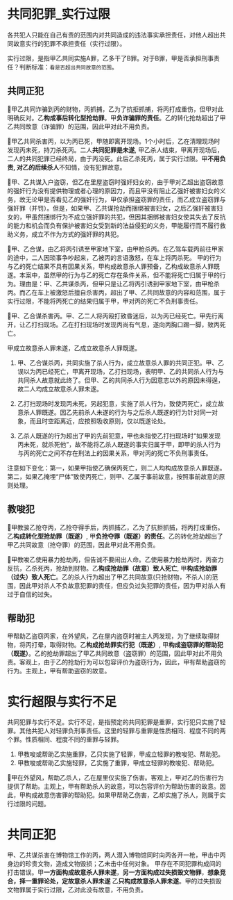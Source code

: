 # 共同犯罪_实行过限
各共犯人只能在自己有责的范围内对共同造成的违法事实承担责任，对他人超出共同故意实行的犯罪不承担责任（实行过限）。

实行过限，是指甲乙共同实施A罪，乙多干了B罪。对于B罪，甲是否承担刑事责任？判断标准：`看是否超出共同故意的范围`。

## 共同正犯

🍐甲乙共同诈骗到丙的财物，丙抓捕，乙为了抗拒抓捕，将丙打成重伤，但甲对此明确反对。乙**构成事后转化型抢劫罪**。甲**负诈骗罪的责任**。乙的转化抢劫超出了甲乙共同故意（诈骗罪）的范围，因此甲对此不用负责。

🍐甲乙共同杀害丙，以为丙已死，甲随即离开现场。1个小时后，乙在清理现场时发现丙未死，持刀杀死丙。二人**共同犯罪是未遂**, 甲乙杀人结束，甲离开现场后，二人的共同犯罪已经终局，由于丙没死。此后乙杀死丙，属于实行过限。甲**不用负责, 对乙的后续杀人**不知情，没有犯罪故意。

🍐甲、乙共谋入户盗窃，但乙在里屋盗窃时强奸妇女的，由于甲对乙超出盗窃故意的强奸行为没有提供物理或者心理的原因力，而且甲没有阻止乙强奸被害妇女的义务，故无论甲是否看见乙的强奸行为，甲仅承担盗窃罪的责任，而乙成立盗窃罪与强奸罪（并罚）。但是，如果甲、乙共谋抢劫而捆绑被害妇女，之后乙强奸被害妇女的，甲虽然捆绑行为不成立强奸罪的共犯，但因其捆绑被害妇女使其失去了反抗的能力和机会而负有保护被害妇女受到新的法益侵犯的义务，甲能履行而不履行救助义务，成立不作为方式的强奸罪的共犯。

🍐甲、乙合谋，由乙将丙引诱至甲家地下室，由甲枪杀丙。在乙驾车载丙前往甲家的途中，二人因琐事争吵起来，乙被丙的言语激怒，在车上将丙杀死。
甲的行为与乙的死亡结果不具有因果关系，甲构成故意杀人罪预备，乙构成故意杀人罪既遂。本案中，虽然甲的行为与乙的死亡存在条件关系，但不能将死亡归属于甲的行为。理由是：甲、乙共谋杀丙，但甲只是让乙将丙引诱到甲家地下室，由甲枪杀丙。而乙在车上被激怒后擅自杀害丙，超出了甲、乙共同故意的内容和范围，属于实行过限，不能将丙死亡的结果归属于甲，甲对丙的死亡不负刑事责任。


🍐甲、乙合谋杀害丙。甲、乙二人将丙殴打致昏迷后，以为丙已经死亡。甲先行离开，让乙打扫现场。乙在打扫现场时发现丙尚有气息，遂向丙胸口踢一脚，致丙死亡。

甲成立故意杀人罪未遂，乙成立故意杀人罪既遂。
1. 甲、乙合谋杀丙，共同实施了杀人行为，成立故意杀人罪的共同正犯。甲、乙误以为丙已经死亡，甲离开现场，乙打扫现场，表明甲、乙的共同杀人行为与共同杀人故意就此终了。但甲、乙的共同杀人行为因意志以外的原因未得逞，故二人均成立故意杀人罪未遂。

2. 乙打扫现场时发现丙未死，另起犯意，实施了杀人行为，致使丙死亡，成立故意杀人罪既遂。因乙先前杀人未遂的行为与之后杀人既遂的行为针对同一对象，而且时空距离近，应按照吸收原则，仅以既遂论处。

3. 乙杀人既遂的行为超出了甲的先前犯意，甲也未指使乙打扫现场时“如果发现丙未死，就杀死他”，故不能将乙杀人既遂的事实归属于甲，即甲的杀人行为与丙的死亡之间不存在刑法上的因果关系，甲对丙的死亡不负刑事责任。

注意如下变化：第一，如果甲指使乙确保丙死亡，则二人均构成故意杀人罪既遂。第二，如果乙掩埋“尸体”致使丙死亡，则甲、乙属于事前故意，按照事前故意的原则处理。

## 教唆犯

🍐甲教骏乙抢夺丙，乙抢夺得手后，丙抓捕乙，乙为了抗拒抓捕，将丙打成重伤。乙**构成转化型抢劫罪（既遂）**, 甲**负抢夺罪（既遂）的责任**。乙的转化抢劫超出了甲乙共同故意（抢夺罪）的范围，因此甲对此不用负责。

🍐甲教唆乙使用暴力抢劫丙，但告诚不要闹出人命。乙使用暴力抢劫丙时，丙奋力反抗，乙杀死丙，抢劫到财物。乙**构成抢劫罪（故意）致人死亡**, 甲**构成抢劫罪（过失）致人死亡**。乙的杀人行为超出了甲乙共同故意(只抢财物，不杀人)的范围，因此甲对杀人不负故意犯罪的责任，但应负过失犯罪的责任，因为甲对杀人有过于自信的过失。


## 帮助犯

甲帮助乙盗窃丙家，在外望风，乙在屋内盗窃时被主人丙发现，为了继续取得财物，将丙打晕，取得财物。乙**构成抢劫罪实行犯（既遂）**, 甲**构成盗窃罪的帮助犯（既遂）**。乙的抢劫罪超出了甲乙共同故意（盗窃罪）的范围，因此甲对此不用负责。客观上，由于乙的抢劫行为可以包容评价为盗窃行为，因此，甲有帮助盗窃的行为。主观上，甲有帮助盗窃的故意。



# 实行超限与实行不足
共同犯罪与实行不足。实行不足，是指预定的共同犯罪是重罪，实行犯只实施了轻罪。其他共犯人对轻罪负刑事责任。这里的轻罪与重罪是性质相同、程度不同的两个罪。性质相同、程度不同的重罪与轻罪。
1. 甲教唆或帮助乙实施重罪，乙只实施了轻罪，甲成立轻罪的教唆犯、帮助犯。
2. 甲教唆或帮助乙实施轻罪，乙实施了重罪，甲成立轻罪的教唆犯、帮助犯。


🍐甲在外望风，帮助乙杀人，乙在屋里仅实施了伤害。客观上，甲对乙的伤害行为提供了帮助。主观上，甲有帮助杀人的故意，可以包容评价为帮助伤害的故意。因此，甲构成故意伤害罪的帮助犯。如果甲帮助乙伤害，乙却实施了杀人，则属于实行过限的问题。





# 共同正犯

甲、乙共谋杀害在博物馆工作的丙，两人潜入博物馆同时向丙各开一枪，甲击中丙身边的珍贵文物，造成文物毁损；乙未击中任何对象。
甲存在不同犯罪构成间的打击错误。甲**一方面构成故意杀人罪未遂**，**另一方面构成过失损毁文物罪**，**想象竞合，择一重罪论处，定故意杀人罪未遂**
乙**只构成故意杀人罪未遂**。甲的过失损毁文物罪属于实行过限，乙对此没有故意，不用负责。








